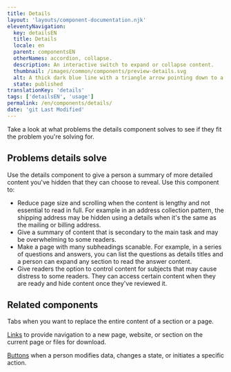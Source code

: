 ```yaml
---
title: Details
layout: 'layouts/component-documentation.njk'
eleventyNavigation:
  key: detailsEN
  title: Details
  locale: en
  parent: componentsEN
  otherNames: accordion, collapse.
  description: An interactive switch to expand or collapse content.
  thumbnail: /images/common/components/preview-details.svg
  alt: A thick dark blue line with a triangle arrow pointing down to a dark grey vertical line represents the open details component. Two thick light grey lines stacked underneath the blue line represent lines of text.
  state: published
translationKey: 'details'
tags: ['detailsEN', 'usage']
permalink: /en/components/details/
date: 'git Last Modified'
---
```


Take a look at what problems the details component solves to see if they fit the problem you're solving for.

## Problems details solve

Use the details component to give a person a summary of more detailed content you've hidden that they can choose to reveal. Use this component to:

- Reduce page size and scrolling when the content is lengthy and not essential to read in full. For example in an address collection pattern, the shipping address may be hidden using a details when it's the same as the mailing or billing address.
- Give a summary of content that is secondary to the main task and may be overwhelming to some readers.
- Make a page with many subheadings scanable. For example, in a series of questions and answers, you can list the questions as details titles and a person can expand any section to read the answer content.
- Give readers the option to control content for subjects that may cause distress to some readers. They can access certain content when they are ready and hide content once they've reviewed it.

<article class="bg-full-width bg-primary text-light pt-500 pb-400 my-500">
  <h2 class="mt-0 mb-400">Related components</h2>

Tabs when you want to replace the entire content of a section or a page.

<a href="{{ links.link }}" class="link-light">Links</a> to provide navigation to a new page, website, or section on the current page or files for download.

<a href="{{ links.button }}" class="link-light">Buttons</a> when a person modifies data, changes a state, or initiates a specific action.

</article>
